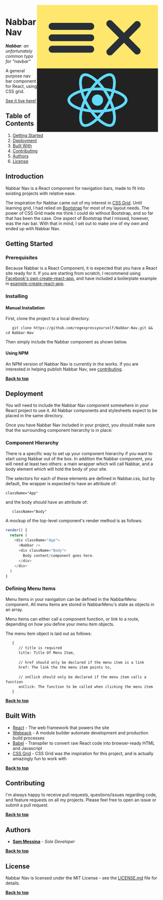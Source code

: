 <img alt="Nabbar Nav" align="right" src="./nabbar_logo.png" width="400px"/>

# Nabbar Nav
_**Nabbar**: an unfortunately common typo for "navbar"_

A general purpose nav bar component for React, using CSS grid.

[See it live here!](https://smessina.com/nabbar-demo)

## Table of Contents

1. [Getting Started](#getting-started)
2. [Deployment](#deployment)
2. [Built With](#built-with)
3. [Contributing](#contributing)
3. [Authors](#authors)
3. [License](#license)


## Introduction

Nabbar Nav is a React component for navigation bars, made to fit into existing projects with relative ease.

The inspiration for Nabbar came out of my interest in [CSS Grid](https://developer.mozilla.org/en-US/docs/Web/CSS/CSS_Grid_Layout). Until learning grid, I had relied on [Bootstrap](https://getbootstrap.com/) for most of my layout needs. The power of CSS Grid made me think I could do without Bootstrap, and so far that has been the case. One aspect of Bootstrap that I missed, however, was the nav bar. With that in mind, I set out to make one of my own and ended up with Nabbar Nav.

## Getting Started

### Prerequisites

Because Nabbar is a React Component, it is expected that you have a React site ready for it. If you are starting from scratch, I recommend using [Facebook's own create-react-app](https://github.com/facebookincubator/create-react-app), and have included a boilerplate example in [example-create-react-app](example-create-react-app).


### Installing

#### Manual Installation 

First, clone the project to a local directory.

```
   git clone https://github.com/regexpressyourself/Nabbar-Nav.git && cd Nabbar-Nav
```

Then simply include the Nabbar component as shown below.

#### Using NPM

An NPM version of Nabbar Nav is currently in the works. If you are interested in helping publish Nabbar Nav, see [contributing](#contributing).


**[Back to top](#table-of-contents)**

## Deployment

You will need to include the Nabbar Nav component somewhere in your React project to use it. All Nabbar components and stylesheets expect to be placed in the same directory. 

Once you have Nabbar Nav included in your project, you should make sure that the surrounding component hierarchy is in place:


### Component Hierarchy

There is a specific way to set up your component hierarchy if you want to start using Nabbar out of the box. In addition the Nabbar component, you will need at least two others: a main wrapper which will call Nabbar, and a body element which will hold the body of your site.

The selectors for each of these elements are defined in Nabbar.css, but by default, the wrapper is expected to have an attribute of:

```
className="App" 
```

and the body should have an attribute of:

```
   className="Body"
```

A mockup of the top-level component's render method is as follows:

``` js
render() {
  return (
    <div className="App">
      <Nabbar />
      <div className="Body">
        Body content/component goes here.
      </div>
    </div>
  )
}
```

### Defining Menu Items

Menu Items in your navigation can be defined in the NabbarMenu component. All menu items are stored in NabbarMenu's state as objects in an array. 

Menu Items can either call a component function, or link to a route, depending on how you define your menu item objects.

The menu item object is laid out as follows:

```
   {
      // title is required
      title: Title Of Menu Item, 

      // href should only be declared if the menu item is a link
      href: The link the the menu item points to,

      // onClick should only be declared if the menu item calls a function
      onClick: The function to be called when clicking the menu item
   }
```


**[Back to top](#table-of-contents)**

## Built With

* [React](https://facebook.github.io/react/) - The web framework that powers the site
* [Webpack](https://webpack.github.io/) - A module builder automate development and production build processes
* [Babel](https://babeljs.io/) - Transpiler to convert raw React code into browser-ready HTML and Javascript
* [CSS Grid](https://developer.mozilla.org/en-US/docs/Web/CSS/CSS_Grid_Layout) - CSS Grid was the inspiration for this project, and is actually amazingly fun to work with

**[Back to top](#table-of-contents)**

## Contributing

I'm always happy to receive pull requests, questions/issues regarding code, and feature requests on all my projects. Please feel free to open an issue or submit a pull request.

**[Back to top](#table-of-contents)**

## Authors

* **[Sam Messina](https://www.github.com/regexpressyourself)** - *Sole Developer* 

**[Back to top](#table-of-contents)**

## License

Nabbar Nav is licensed under the MIT License - see the [LICENSE.md](LICENSE.md) file for details.


**[Back to top](#table-of-contents)**

